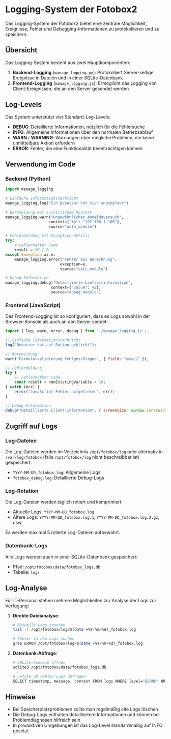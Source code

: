 # Logging-System der Fotobox2

Das Logging-System der Fotobox2 bietet eine zentrale Möglichkeit, Ereignisse, Fehler und Debugging-Informationen zu protokollieren und zu speichern.

## Übersicht

Das Logging-System besteht aus zwei Hauptkomponenten:

1. **Backend-Logging** (`manage_logging.py`): Protokolliert Server-seitige Ereignisse in Dateien und in einer SQLite-Datenbank
2. **Frontend-Logging** (`manage_logging.js`): Ermöglicht das Logging von Client-Ereignissen, die an den Server gesendet werden

## Log-Levels

Das System unterstützt vier Standard-Log-Levels:

- **DEBUG**: Detaillierte Informationen, nützlich für die Fehlersuche
- **INFO**: Allgemeine Informationen über den normalen Betriebsablauf
- **WARN** / **WARNING**: Warnungen über mögliche Probleme, die keine unmittelbare Aktion erfordern
- **ERROR**: Fehler, die eine Funktionalität beeinträchtigen können

## Verwendung im Code

### Backend (Python)

```python
import manage_logging

# Einfache Informationsnachricht
manage_logging.log("Ein Benutzer hat sich angemeldet")

# Warnmeldung mit zusätzlichem Kontext
manage_logging.warn("Ungewöhnlicher Anmeldeversuch", 
                   context={"ip": "192.168.1.100"}, 
                   source="auth_module")

# Fehlermeldung mit Exception-Details
try:
    # Fehlerhafter Code
    result = 10 / 0
except Exception as e:
    manage_logging.error("Fehler bei Berechnung", 
                        exception=e,
                        source="calc_module")

# Debug-Information
manage_logging.debug("Detaillierte Laufzeitinformation", 
                    context={"value": 42}, 
                    source="debug_module")
```

### Frontend (JavaScript)

Das Frontend-Logging ist so konfiguriert, dass es Logs sowohl in der Browser-Konsole als auch an den Server sendet:

```javascript
import { log, warn, error, debug } from './manage_logging.js';

// Einfache Informationsnachricht
log("Benutzer hat auf Button geklickt");

// Warnmeldung
warn("Formularvalidierung fehlgeschlagen", { field: "email" });

// Fehlermeldung
try {
    // Fehlerhafter Code
    const result = nonExistingVariable + 10;
} catch (err) {
    error("JavaScript-Fehler aufgetreten", err);
}

// Debug-Information
debug("Detaillierte Client-Information", { screenSize: window.innerWidth + "x" + window.innerHeight });
```

## Zugriff auf Logs

### Log-Dateien

Die Log-Dateien werden im Verzeichnis `/opt/fotobox/log` oder alternativ in `/var/log/fotobox` (falls `/opt/fotobox/log` nicht beschreibbar ist) gespeichert:

- `YYYY-MM-DD_fotobox.log`: Allgemeine Logs
- `fotobox_debug.log`: Detaillierte Debug-Logs

### Log-Rotation

Die Log-Dateien werden täglich rotiert und komprimiert:

- Aktuelle Logs: `YYYY-MM-DD_fotobox.log`
- Ältere Logs: `YYYY-MM-DD_fotobox.log.1`, `YYYY-MM-DD_fotobox.log.2.gz`, usw.

Es werden maximal 5 rotierte Log-Dateien aufbewahrt.

### Datenbank-Logs

Alle Logs werden auch in einer SQLite-Datenbank gespeichert:

- Pfad: `/opt/fotobox/data/fotobox_logs.db`
- Tabelle: `logs`

## Log-Analyse

Für IT-Personal stehen mehrere Möglichkeiten zur Analyse der Logs zur Verfügung:

1. **Direkte Dateianalyse**:

   ```bash
   # Aktuelle Logs ansehen
   tail -f /opt/fotobox/log/$(date +%Y-%m-%d)_fotobox.log
   
   # Fehler in den Logs suchen
   grep ERROR /opt/fotobox/log/$(date +%Y-%m-%d)_fotobox.log
   ```

2. **Datenbank-Abfrage**:

   ```bash
   # SQLite-Konsole öffnen
   sqlite3 /opt/fotobox/data/fotobox_logs.db
   
   # Letzte 20 Fehler-Logs abfragen
   SELECT timestamp, message, context FROM logs WHERE level='ERROR' ORDER BY timestamp DESC LIMIT 20;
   ```

## Hinweise

- Bei Speicherplatzproblemen sollte man regelmäßig alte Logs löschen
- Die Debug-Logs enthalten detailliertere Informationen und können bei Problemdiagnosen hilfreich sein
- In produktiven Umgebungen ist das Log-Level standardmäßig auf INFO gesetzt
